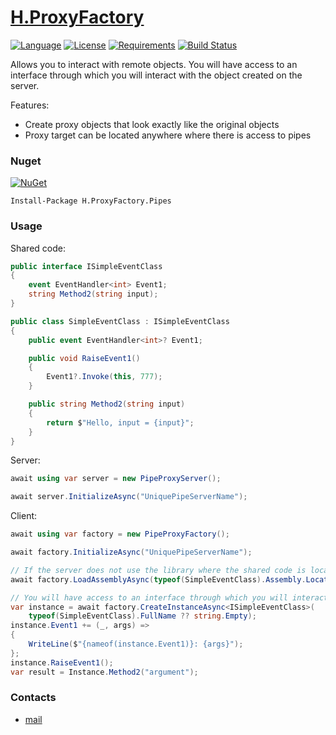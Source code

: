 # [H.ProxyFactory](https://github.com/HavenDV/H.ProxyFactory/) 

[![Language](https://img.shields.io/badge/language-C%23-blue.svg?style=flat-square)](https://github.com/HavenDV/H.ProxyFactory/search?l=C%23&o=desc&s=&type=Code) 
[![License](https://img.shields.io/github/license/HavenDV/H.ProxyFactory.svg?label=License&maxAge=86400)](LICENSE.md) 
[![Requirements](https://img.shields.io/badge/Requirements-.NET%20Standard%202.0-blue.svg)](https://github.com/dotnet/standard/blob/master/docs/versions/netstandard2.0.md)
[![Build Status](https://github.com/HavenDV/H.ProxyFactory/workflows/.NET/badge.svg?branch=master)](https://github.com/HavenDV/H.ProxyFactory/actions?query=workflow%3A%22.NET%22)

Allows you to interact with remote objects. 
You will have access to an interface through which you will interact with the object created on the server.

Features:
- Create proxy objects that look exactly like the original objects
- Proxy target can be located anywhere where there is access to pipes

### Nuget

[![NuGet](https://img.shields.io/nuget/dt/H.ProxyFactory.Pipes.svg?style=flat-square&label=H.ProxyFactory.Pipes)](https://www.nuget.org/packages/H.ProxyFactory.Pipes/)

```
Install-Package H.ProxyFactory.Pipes
```

### Usage
Shared code:
```cs
public interface ISimpleEventClass
{
    event EventHandler<int> Event1;
    string Method2(string input);
}

public class SimpleEventClass : ISimpleEventClass
{
    public event EventHandler<int>? Event1;

    public void RaiseEvent1()
    {
        Event1?.Invoke(this, 777);
    }

    public string Method2(string input)
    {
        return $"Hello, input = {input}";
    }
}
```

Server:
```cs
await using var server = new PipeProxyServer();

await server.InitializeAsync("UniquePipeServerName");
```

Client:
```cs
await using var factory = new PipeProxyFactory();

await factory.InitializeAsync("UniquePipeServerName");

// If the server does not use the library where the shared code is located, it must be loaded.
await factory.LoadAssemblyAsync(typeof(SimpleEventClass).Assembly.Location);

// You will have access to an interface through which you will interact with the object created on the server.
var instance = await factory.CreateInstanceAsync<ISimpleEventClass>(
    typeof(SimpleEventClass).FullName ?? string.Empty);
instance.Event1 += (_, args) =>
{
    WriteLine($"{nameof(instance.Event1)}: {args}");
};
instance.RaiseEvent1();
var result = Instance.Method2("argument");
```

### Contacts
* [mail](mailto:havendv@gmail.com)
